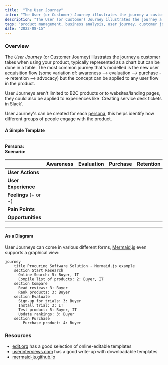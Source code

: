 ```yaml
---
title:  "The User Journey"
intro: "The User (or Customer) Journey illustrates the journey a customer takes when using your product."
description: "The User (or Customer) Journey illustrates the journey a customer takes when using your product."
tags: "product management, business analysis, user journey, customer journey"
date: "2022-08-15"
---
```


### Overview

The *User Journey* (or Customer Journey) illustrates the journey a customer takes when using your product, typically represented as a chart but can be done in a table. The most common journey that's modelled is the new user acquisition flow (some variation of: awareness --> evaluation --> purchase --> retention --> advocacy) but the concept can be applied to any user flow in the product.

User Journeys aren't limited to B2C products or to websites/landing pages, they could also be applied to experiences like 'Creating service desk tickets in Slack'.

User Journey's can be created for each [persona](2022-08-16_personas.md), this helps identify how different groups of people engage with the product.


#### A Simple Template

---

**Persona:**   
**Scenario:** 

| | Awareness | Evaluation | Purchase | Retention | Advocacy |
|-|-|-|-|-|-|
| **User Actions** | | | | | |
| **User Experience** | | | | | |
| **Feelings** (+ or -) | | | | | |
| **Pain Points** | | | | | |
| **Opportunities** | | | | | |

---

#### As a Diagram

User Journeys can come in various different forms, [Mermaid.js](https://mermaid-js.github.io/mermaid/#/user-journey) even supports a graphical view:

```mermaid
journey
    title Procuring Software Solution - Mermaid.js example
    section Start Research
      Online Search: 5: Buyer, IT
      Compile list of products: 2: Buyer, IT
    section Compare
      Read reviews: 3: Buyer
      Rank products: 3: Buyer
    section Evaluate
      Sign-up for trials: 3: Buyer
      Install trial: 3: IT
      Test product: 5: Buyer, IT
      Update rankings: 3: Buyer
    section Purchase
        Purchase product: 4: Buyer
```


### Resources

- [edit.org](https://edit.org/blog/free-customer-journey-map-templates) has a good selection of online-editable templates
- [userinterviews.com](https://www.userinterviews.com/blog/best-customer-journey-map-templates-examples) has a good write-up with downloadable templates
- [mermaid-js.github.io](https://mermaid-js.github.io/mermaid/#/user-journey)
